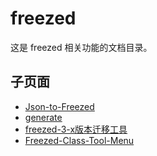 # freezed

这是 freezed 相关功能的文档目录。

## 子页面

- [Json-to-Freezed](./Json-to-Freezed)
- [generate](./generate)
- [freezed-3-x版本迁移工具](./freezed-3-x版本迁移工具)
- [Freezed-Class-Tool-Menu](./Freezed-Class-Tool-Menu)

